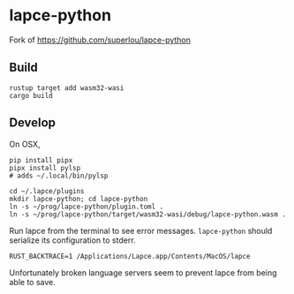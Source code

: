 # lapce-python

Fork of https://github.com/superlou/lapce-python

## Build

```
rustup target add wasm32-wasi
cargo build
```

## Develop

On OSX,

```
pip install pipx
pipx install pylsp
# adds ~/.local/bin/pylsp
```

```
cd ~/.lapce/plugins
mkdir lapce-python; cd lapce-python
ln -s ~/prog/lapce-python/plugin.toml .
ln -s ~/prog/lapce-python/target/wasm32-wasi/debug/lapce-python.wasm .
```

Run lapce from the terminal to see error messages. `lapce-python` should serialize its configuration to stderr.

```
RUST_BACKTRACE=1 /Applications/Lapce.app/Contents/MacOS/lapce
```

Unfortunately broken language servers seem to prevent lapce from being able to save.